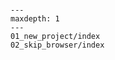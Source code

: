 ```{include} ../README.md

```


```{toctree}
---
maxdepth: 1
---
01_new_project/index
02_skip_browser/index
```
